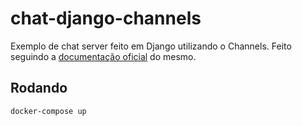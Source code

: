 # chat-django-channels

Exemplo de chat server feito em Django utilizando o Channels. Feito seguindo a [documentação oficial](https://channels.readthedocs.io/en/stable/index.html) do mesmo.

## Rodando

```
docker-compose up
```
